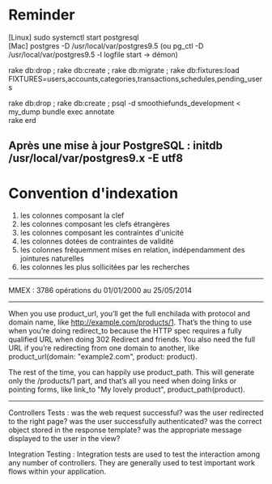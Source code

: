 Reminder
=========
[Linux] sudo systemctl start postgresql  
[Mac] postgres -D /usr/local/var/postgres9.5
(ou pg_ctl -D /usr/local/var/postgres9.5 -l logfile start -> démon)

rake db:drop ; rake db:create ; rake db:migrate ; rake db:fixtures:load FIXTURES=users,accounts,categories,transactions,schedules,pending_users

rake db:drop ; rake db:create ; psql -d smoothiefunds_development < my_dump
bundle exec annotate  
rake erd

Après une mise à jour PostgreSQL : initdb /usr/local/var/postgres9.x -E utf8
---

Convention d'indexation
========================
1. les colonnes composant la clef
2. les colonnes composant les clefs étrangères
3. les colonnes composant les contraintes d'unicité
4. les colonnes dotées de contraintes de validité
5. les colonnes fréquemment mises en relation, indépendamment des jointures naturelles
6. les colonnes les plus sollicitées par les recherches

---

MMEX : 3786 opérations du 01/01/2000 au 25/05/2014

---

When you use product_url, you’ll get the full enchilada with protocol and domain
name, like http://example.com/products/1. That’s the thing to use when you’re
doing redirect_to because the HTTP spec requires a fully qualified URL when
doing 302 Redirect and friends. You also need the full URL if you’re redirecting
from one domain to another, like product_url(domain: "example2.com", product: product).

The rest of the time, you can happily use product_path. This will generate only
the /products/1 part, and that’s all you need when doing links or pointing
forms, like link_to "My lovely product", product_path(product).

---

Controllers Tests :
  was the web request successful?
  was the user redirected to the right page?
  was the user successfully authenticated?
  was the correct object stored in the response template?
  was the appropriate message displayed to the user in the view?

Integration Testing :
  Integration tests are used to test the interaction among any number of controllers.
  They are generally used to test important work flows within your application.
